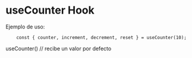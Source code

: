 # useCounter Hook

Ejemplo de uso:


```
    const { counter, increment, decrement, reset } = useCounter(10);
```

useCounter() // recibe un valor por defecto